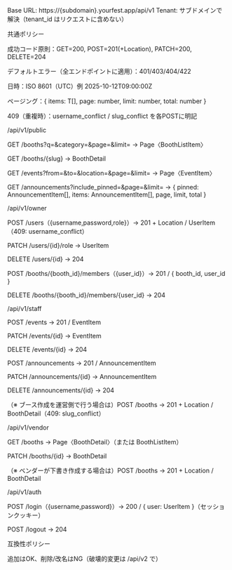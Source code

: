 Base URL: https://{subdomain}.yourfest.app/api/v1
Tenant: サブドメインで解決（tenant_id はリクエストに含めない）

共通ポリシー

成功コード原則：GET=200, POST=201(+Location), PATCH=200, DELETE=204

デフォルトエラー（全エンドポイントに適用）：401/403/404/422

日時：ISO 8601（UTC）例 2025-10-12T09:00:00Z

ページング：{ items: T[], page: number, limit: number, total: number }

409（重複時）：username_conflict / slug_conflict を各POSTに明記

/api/v1/public

GET /booths?q=&category=&page=&limit= → Page〈BoothListItem〉

GET /booths/{slug} → BoothDetail

GET /events?from=&to=&location=&page=&limit= → Page〈EventItem〉

GET /announcements?include_pinned=&page=&limit= → { pinned: AnnouncementItem[], items: AnnouncementItem[], page, limit, total }

/api/v1/owner

POST /users（{username,password,role}）→ 201 + Location / UserItem（409: username_conflict）

PATCH /users/{id}/role → UserItem

DELETE /users/{id} → 204

POST /booths/{booth_id}/members（{user_id}）→ 201 / { booth_id, user_id }

DELETE /booths/{booth_id}/members/{user_id} → 204

/api/v1/staff

POST /events → 201 / EventItem

PATCH /events/{id} → EventItem

DELETE /events/{id} → 204

POST /announcements → 201 / AnnouncementItem

PATCH /announcements/{id} → AnnouncementItem

DELETE /announcements/{id} → 204

（※ ブース作成を運営側で行う場合は）POST /booths → 201 + Location / BoothDetail（409: slug_conflict）

/api/v1/vendor

GET /booths → Page〈BoothDetail〉（または BoothListItem）

PATCH /booths/{id} → BoothDetail

（※ ベンダーが下書き作成する場合は）POST /booths → 201 + Location / BoothDetail

/api/v1/auth

POST /login（{username,password}）→ 200 / { user: UserItem }（セッションクッキー）

POST /logout → 204

互換性ポリシー

追加はOK、削除/改名はNG（破壊的変更は /api/v2 で）